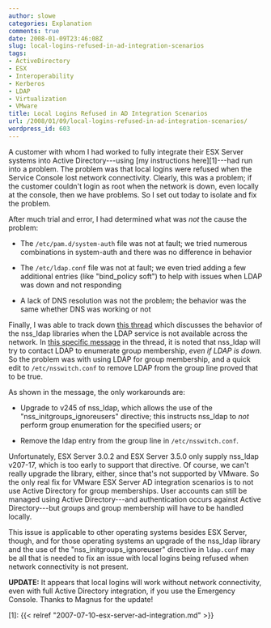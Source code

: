 ```yaml
---
author: slowe
categories: Explanation
comments: true
date: 2008-01-09T23:46:08Z
slug: local-logins-refused-in-ad-integration-scenarios
tags:
- ActiveDirectory
- ESX
- Interoperability
- Kerberos
- LDAP
- Virtualization
- VMware
title: Local Logins Refused in AD Integration Scenarios
url: /2008/01/09/local-logins-refused-in-ad-integration-scenarios/
wordpress_id: 603
---
```


A customer with whom I had worked to fully integrate their ESX Server systems into Active Directory---using [my instructions here][1]---had run into a problem. The problem was that local logins were refused when the Service Console lost network connectivity. Clearly, this was a problem; if the customer couldn't login as root when the network is down, even locally at the console, then we have problems. So I set out today to isolate and fix the problem.

After much trial and error, I had determined what was _not_ the cause the problem:

* The `/etc/pam.d/system-auth` file was not at fault; we tried numerous combinations in system-auth and there was no difference in behavior

* The `/etc/ldap.conf` file was not at fault; we even tried adding a few additional entries (like "bind_policy soft") to help with issues when LDAP was down and not responding

* A lack of DNS resolution was not the problem; the behavior was the same whether DNS was working or not

Finally, I was able to track down [this thread](http://osdir.com/ml/ldap.padl.nss/2006-09/msg00012.html) which discusses the behavior of the nss\_ldap libraries when the LDAP service is not available across the network. In [this specific message](http://osdir.com/ml/ldap.padl.nss/2006-09/msg00014.html) in the thread, it is noted that nss\_ldap will try to contact LDAP to enumerate group membership, _even if LDAP is down._ So the problem was with using LDAP for group membership, and a quick edit to `/etc/nsswitch.conf` to remove LDAP from the group line proved that to be true.

As shown in the message, the only workarounds are:

* Upgrade to v245 of nss\_ldap, which allows the use of the "nss\_initgroups\_ignoreusers" directive; this instructs nss\_ldap to _not_ perform group enumeration for the specified users; or

* Remove the ldap entry from the group line in `/etc/nsswitch.conf`.

Unfortunately, ESX Server 3.0.2 and ESX Server 3.5.0 only supply nss_ldap v207-17, which is too early to support that directive. Of course, we can't really upgrade the library, either, since that's not supported by VMware. So the only real fix for VMware ESX Server AD integration scenarios is to not use Active Directory for group memberships. User accounts can still be managed using Active Directory---and authentication occurs against Active Directory---but groups and group membership will have to be handled locally.

This issue is applicable to other operating systems besides ESX Server, though, and for those operating systems an upgrade of the nss\_ldap library and the use of the "nss\_initgroups\_ignoreuser" directive in `ldap.conf` may be all that is needed to fix an issue with local logins being refused when network connectivity is not present.

**UPDATE:** It appears that local logins will work without network connectivity, even with full Active Directory integration, if you use the Emergency Console. Thanks to Magnus for the update!

[1]: {{< relref "2007-07-10-esx-server-ad-integration.md" >}}
